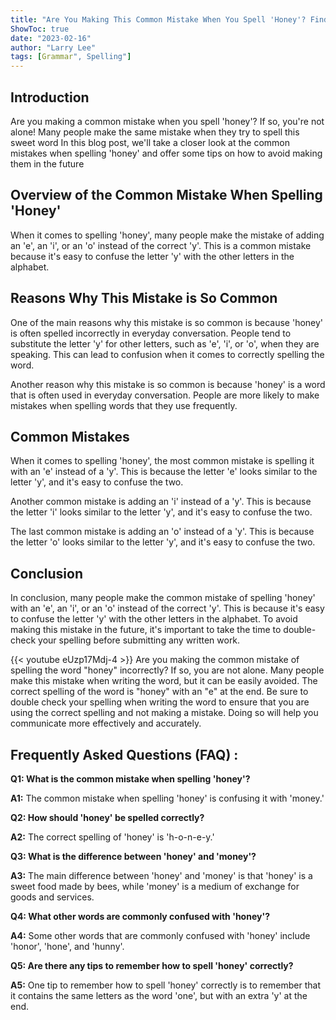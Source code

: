```yaml
---
title: "Are You Making This Common Mistake When You Spell 'Honey'? Find Out Now!"
ShowToc: true 
date: "2023-02-16"
author: "Larry Lee" 
tags: [Grammar", Spelling"]
---
```

## Introduction

Are you making a common mistake when you spell 'honey'? If so, you're not alone! Many people make the same mistake when they try to spell this sweet word In this blog post, we'll take a closer look at the common mistakes when spelling 'honey' and offer some tips on how to avoid making them in the future

## Overview of the Common Mistake When Spelling 'Honey'

When it comes to spelling 'honey', many people make the mistake of adding an 'e', an 'i', or an 'o' instead of the correct 'y'. This is a common mistake because it's easy to confuse the letter 'y' with the other letters in the alphabet.

## Reasons Why This Mistake is So Common

One of the main reasons why this mistake is so common is because 'honey' is often spelled incorrectly in everyday conversation. People tend to substitute the letter 'y' for other letters, such as 'e', 'i', or 'o', when they are speaking. This can lead to confusion when it comes to correctly spelling the word.

Another reason why this mistake is so common is because 'honey' is a word that is often used in everyday conversation. People are more likely to make mistakes when spelling words that they use frequently.

## Common Mistakes

When it comes to spelling 'honey', the most common mistake is spelling it with an 'e' instead of a 'y'. This is because the letter 'e' looks similar to the letter 'y', and it's easy to confuse the two.

Another common mistake is adding an 'i' instead of a 'y'. This is because the letter 'i' looks similar to the letter 'y', and it's easy to confuse the two.

The last common mistake is adding an 'o' instead of a 'y'. This is because the letter 'o' looks similar to the letter 'y', and it's easy to confuse the two.

## Conclusion

In conclusion, many people make the common mistake of spelling 'honey' with an 'e', an 'i', or an 'o' instead of the correct 'y'. This is because it's easy to confuse the letter 'y' with the other letters in the alphabet. To avoid making this mistake in the future, it's important to take the time to double-check your spelling before submitting any written work.

{{< youtube eUzp17Mdj-4 >}} 
Are you making the common mistake of spelling the word "honey" incorrectly? If so, you are not alone. Many people make this mistake when writing the word, but it can be easily avoided. The correct spelling of the word is "honey" with an "e" at the end. Be sure to double check your spelling when writing the word to ensure that you are using the correct spelling and not making a mistake. Doing so will help you communicate more effectively and accurately.

## Frequently Asked Questions (FAQ) :
**Q1: What is the common mistake when spelling 'honey'?**

**A1:** The common mistake when spelling 'honey' is confusing it with 'money.'

**Q2: How should 'honey' be spelled correctly?**

**A2:** The correct spelling of 'honey' is 'h-o-n-e-y.'

**Q3: What is the difference between 'honey' and 'money'?**

**A3:** The main difference between 'honey' and 'money' is that 'honey' is a sweet food made by bees, while 'money' is a medium of exchange for goods and services.

**Q4: What other words are commonly confused with 'honey'?**

**A4:** Some other words that are commonly confused with 'honey' include 'honor', 'hone', and 'hunny'.

**Q5: Are there any tips to remember how to spell 'honey' correctly?**

**A5:** One tip to remember how to spell 'honey' correctly is to remember that it contains the same letters as the word 'one', but with an extra 'y' at the end.




